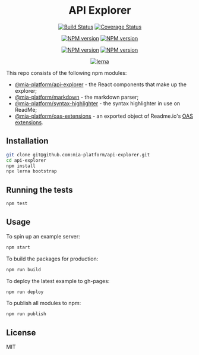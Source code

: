 <div align="center">

# API Explorer

[![Build Status][travis-svg]][travis-link]
[![Coverage Status][coverall-svg]][coverall-io]

[![NPM version][npmjs-apiexplorer-svg]][npmjs-apiexplorer]
[![NPM version][npmjs-markdown-svg]][npmjs-markdown]

[![NPM version][npmjs-syntaxhighlighter-svg]][npmjs-syntaxhighlighter]
[![NPM version][npmjs-oasextensions-svg]][npmjs-oasextensions]


[![lerna][lerna-svg]][lerna-link]

</div>

This repo consists of the following npm modules:
- [@mia-platform/api-explorer][npmjs-apiexplorer] - the React components that make up the explorer;
- [@mia-platform/markdown][npmjs-markdown] - the markdown parser;
- [@mia-platform/syntax-highlighter][npmjs-syntaxhighlighter] - the syntax highlighter in use on ReadMe;
- [@mia-platform/oas-extensions][npmjs-oasextensions] - an exported object of Readme.io's [OAS extensions](https://readme.readme.io/v2.0/docs/swagger-extensions).

## Installation

```sh
git clone git@github.com:mia-platform/api-explorer.git
cd api-explorer
npm install
npx lerna bootstrap
```

## Running the tests

```sh
npm test
```

## Usage

To spin up an example server:

```sh
npm start
```

To build the packages for production:

```sh
npm run build
```

To deploy the latest example to gh-pages:

```sh
npm run deploy
```

To publish all modules to npm:

```sh
npm run publish
```

## License

MIT

<!-- Links -->
[travis-svg]: https://travis-ci.org/mia-platform/api-explorer.svg?branch=master
[travis-link]: https://travis-ci.org/mia-platform/api-explorer
[lerna-svg]: https://img.shields.io/badge/maintained%20with-lerna-cc00ff.svg
[lerna-link]: https://lerna.js.org
[coverall-svg]: https://coveralls.io/repos/github/mia-platform/api-explorer/badge.svg
[coverall-io]: https://coveralls.io/github/mia-platform/api-explorer

[npmjs-apiexplorer-svg]: https://img.shields.io/npm/v/@mia-platform/api-explorer.svg?logo=npm
[npmjs-apiexplorer]: https://www.npmjs.com/package/@mia-platform/api-explorer
[npmjs-markdown-svg]: https://img.shields.io/npm/v/@mia-platform/markdown.svg?logo=npm
[npmjs-markdown]: https://www.npmjs.com/package/@mia-platform/markdown
[npmjs-syntaxhighlighter-svg]: https://img.shields.io/npm/v/@mia-platform/syntax-highlighter.svg?logo=npm
[npmjs-syntaxhighlighter]: https://www.npmjs.com/package/@mia-platform/syntax-highlighter
[npmjs-oasextensions-svg]: https://img.shields.io/npm/v/@mia-platform/oas-extensions.svg?logo=npm
[npmjs-oasextensions]: https://www.npmjs.com/package/@mia-platform/oas-extensions
